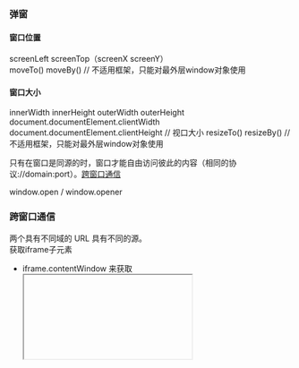 ### 弹窗

#### 窗口位置
screenLeft screenTop（screenX screenY）  
moveTo() moveBy() // 不适用框架，只能对最外层window对象使用
#### 窗口大小
innerWidth innerHeight outerWidth outerHeight
document.documentElement.clientWidth document.documentElement.clientHeight // 视口大小
resizeTo() resizeBy() // 不适用框架，只能对最外层window对象使用


只有在窗口是同源的时，窗口才能自由访问彼此的内容（相同的协议://domain:port）。[跨窗口通信]()

window.open / window.opener

### 跨窗口通信
两个具有不同域的 URL 具有不同的源。  
获取iframe子元素  
- iframe.contentWindow 来获取 <iframe> 中的 window。  
- iframe.contentDocument 来获取 <iframe> 中的 document，是 iframe.contentWindow.document 的简写形式。  
获取iframe的window对象
通过索引获取：window.frames[0] —— 文档中的第一个 iframe 的 window 对象。
通过名称获取：window.frames.iframeName —— 获取 name="iframeName" 的 iframe 的 window 对象。

#### 相同二级域
如果窗口的二级域相同，例如 john.site.com，peter.site.com 和 site.com（它们共同的二级域是 site.com），我们可以使浏览器忽略该差异，使得它们可以被作为“同源”的来对待，以便进行跨窗口通信。
```js
document.domain = 'site.com'; // 每个窗口都执行这行代码
```
